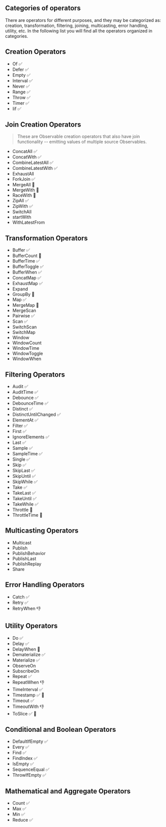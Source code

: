 ## Categories of operators

There are operators for different purposes, and they may be categorized as: creation, transformation, filtering, joining, multicasting, error handling, utility, etc. In the following list you will find all the operators organized in categories.

## Creation Operators

<!-- - bindCallback -->
<!-- - bindNodeCallback -->
<!-- - from -->
<!-- - fromEventPattern -->
<!-- - generate -->

- Of ✅
- Defer ✅
- Empty ✅
- Interval ✅
- Never ✅
- Range ✅
- Throw ✅
- Timer ✅
- Iif ✅

## Join Creation Operators

> These are Observable creation operators that also have join functionality -- emitting values of multiple source Observables.

<!-- - Partition -->

- ConcatAll ✅
- ConcatWith ✅
- CombineLatestAll ✅
- CombineLatestWith ✅
- ExhaustAll
- ForkJoin ✅
- MergeAll 🚧
- MergeWith 🚧
- RaceWith 🚧
- ZipAll ✅
- ZipWith ✅
- SwitchAll
- startWith
- WithLatestFrom

## Transformation Operators

- Buffer ✅
- BufferCount 🚧
- BufferTime ✅
- BufferToggle ✅
- BufferWhen ✅
- ConcatMap ✅
- ExhaustMap ✅
- Expand
- GroupBy 🚧
- Map ✅
- MergeMap 🚧
- MergeScan
- Pairwise ✅
- Scan ✅
- SwitchScan
- SwitchMap
- Window
- WindowCount
- WindowTime
- WindowToggle
- WindowWhen

## Filtering Operators

- Audit ✅
- AuditTime ✅
- Debounce ✅
- DebounceTime ✅
- Distinct ✅
- DistinctUntilChanged ✅
- ElementAt ✅
- Filter ✅
- First ✅
- IgnoreElements ✅
- Last ✅
- Sample ✅
- SampleTime ✅
- Single ✅
- Skip ✅
- SkipLast ✅
- SkipUntil ✅
- SkipWhile ✅
- Take ✅
- TakeLast ✅
- TakeUntil ✅
- TakeWhile ✅
- Throttle 🚧
- ThrottleTime 🚧

## Multicasting Operators

- Multicast
- Publish
- PublishBehavior
- PublishLast
- PublishReplay
- Share

## Error Handling Operators

- Catch ✅
- Retry ✅
- RetryWhen 👎

## Utility Operators

- Do ✅
- Delay ✅
- DelayWhen 🚧
- Dematerialize ✅
- Materialize ✅
- ObserveOn
- SubscribeOn
- Repeat ✅
- RepeatWhen 👎
- TimeInterval ✅
- Timestamp ✅ 📝
- Timeout ✅
- TimeoutWith 👎
- ToSlice ✅ 📝

## Conditional and Boolean Operators

- DefaultIfEmpty ✅
- Every ✅
- Find ✅
- FindIndex ✅
- IsEmpty ✅
- SequenceEqual ✅
- ThrowIfEmpty ✅

## Mathematical and Aggregate Operators

- Count ✅
- Max ✅
- Min ✅
- Reduce ✅
